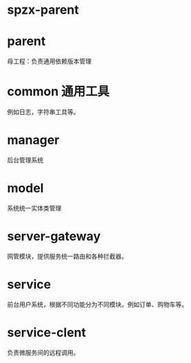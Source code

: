 # spzx-parent
# parent
母工程：负责通用依赖版本管理
# common 通用工具
例如日志，字符串工具等。
# manager
后台管理系统
# model
系统统一实体类管理
# server-gateway
网管模块，提供服务统一路由和各种拦截器。
# service
前台用户系统，根据不同功能分为不同模块。例如订单、购物车等。
# service-clent
负责微服务间的远程调用。

